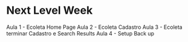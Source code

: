# Next Level Week
Aula 1 - Ecoleta Home Page
Aula 2 - Ecoleta Cadastro
Aula 3 - Ecoleta terminar Cadastro e Search Results
Aula 4 - Setup Back up